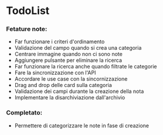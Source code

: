 # TodoList
### Fetature note:
- Far funzionare i criteri d'ordinamento
- Validazione del campo quando si crea una categoria
- Centrare immagine quando non ci sono note
- Aggiungere pulsante per eliminare la ricerca
- Far funzionare la ricerca anche quando filtrate le categorie
- Fare la sincronizzazione con l'API
- Accordare le use case con la sincornizzazione
- Drag and drop delle card sulla categoria
- Validazione dei campi durante la creazione della nota
- Implementare la disarchiviazione dall'archivio




### Completato:
- Permettere di categorizzare le note in fase di creazione